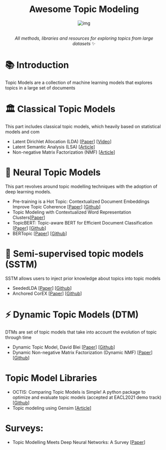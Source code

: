 <div align="center">

# Awesome Topic Modeling
![img](https://user-images.githubusercontent.com/45748186/168281978-755d8647-db3e-4235-a6fd-25dd63faa271.png)

<br>*All methods, libraries and resources for exploring topics from large datasets* ✨

</div>

# 📚 Introduction
Topic Models are a collection of machine learning models that explores topics in a large set of documents 

# 🏛️ Classical Topic Models 
This part includes classical topic models, which heavily based on statistical models and com

- Latent Dirichlet Allocation (LDA) [[Paper](https://www.jmlr.org/papers/volume3/blei03a/blei03a.pdf)] [[Video](http://videolectures.net/mlss09uk_blei_tm/)]
- Latent Semantic Analysis (LSA) [[Article](http://lsa.colorado.edu/papers/dp1.LSAintro.pdf)]
- Non-negative Matrix Factorization (NMF) [[Article](https://methods.sagepub.com/base/download/DatasetStudentGuide/non-negative-matrix-factorization-in-news-201://methods.sagepub.com/base/download/DatasetStudentGuide/non-negative-matrix-factorization-in-news-2016)]

# 🤖 Neural Topic Models
This part revolves around topic modelling techniques with the adoption of deep learning models.

- Pre-training is a Hot Topic: Contextualized Document Embeddings Improve Topic Coherence [[Paper](https://aclanthology.org/2021.acl-short.96/)] [[Github](https://github.com/MilaNLProc/contextualized-topic-models)]
- Topic Modeling with Contextualized Word Representation Clusters[[Paper](https://arxiv.org/abs/2010.12626)]
- TopicBERT: Topic-aware BERT for Efficient Document Classification [[Paper](https://arxiv.org/abs/2010.16407)] [[Github](https://github.com/YatinChaudhary/TopicBERT)]
- BERTopic [[Paper](https://arxiv.org/abs/2203.05794)] [[Github](https://github.com/MaartenGr/BERTopic)]

# 🌱 Semi-supervised topic models (SSTM)
SSTM allows users to inject prior knowledge about topics into topic models
- SeededLDA [[Paper](https://www.aclweb.org/anthology/E12-1021.pdf
)] [[Github](https://github.com/koheiw/seededlda)]
- Anchored CorEX [[Paper](https://arxiv.org/pdf/1611.10277.pdf)] [[Github](https://github.com/gregversteeg/corex_topic)]

# ⚡ Dynamic Topic Models (DTM)
DTMs are set of topic models that take into account the evolution of topic through time
- Dynamic Topic Model, David Blei [[Paper](https://dl.acm.org/doi/abs/10.1145/1143844.1143859)] [[Github](https://github.com/blei-lab/dtm)]
- Dynamic Non-negative Matrix Factorization (Dynamic NMF) [[Paper](https://www.cambridge.org/core/journals/political-analysis/article/abs/exploring-the-political-agenda-of-the-european-parliament-using-a-dynamic-topic-modeling-approach/BBC7751778E4542C7C6C69E6BF954E4B)] [[Github](https://github.com/derekgreene/dynamic-nmf)]

# Topic Model Libraries
- OCTIS: Comparing Topic Models is Simple! A python package to optimize and evaluate topic models (accepted at EACL2021 demo track) [[Github](https://github.com/MIND-Lab/OCTIS)]
- Topic modeling using Gensim [[Article](https://www.machinelearningplus.com/nlp/topic-modeling-gensim-python/)]

# Surveys:
- Topic Modelling Meets Deep Neural Networks: A Survey [[Paper](
https://arxiv.org/pdf/2103.00498.pd://arxiv.org/pdf/2103.00498.pdf)]
